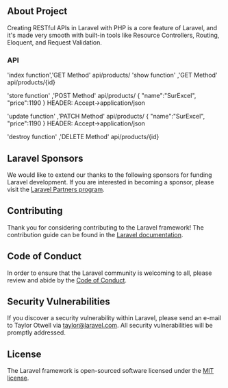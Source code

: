 
## About Project
Creating RESTful APIs in Laravel with PHP is a core feature of Laravel, and it's made very smooth with built-in tools like Resource Controllers, Routing, Eloquent, and Request Validation.

### API

'index function','GET Method'  api/products/
'show function' ,'GET Method'  api/products/{id}

'store function' ,'POST Method'  api/products/
 {
    "name":"SurExcel",
    "price":1190
 }
 HEADER: Accept->application/json

'update function' ,'PATCH Method'  api/products/
 {
    "name":"SurExcel",
    "price":1190
 }
 HEADER: Accept->application/json

 'destroy function' ,'DELETE Method'  api/products/{id}
 

## Laravel Sponsors

We would like to extend our thanks to the following sponsors for funding Laravel development. If you are interested in becoming a sponsor, please visit the [Laravel Partners program](https://partners.laravel.com).

 

## Contributing

Thank you for considering contributing to the Laravel framework! The contribution guide can be found in the [Laravel documentation](https://laravel.com/docs/contributions).

## Code of Conduct

In order to ensure that the Laravel community is welcoming to all, please review and abide by the [Code of Conduct](https://laravel.com/docs/contributions#code-of-conduct).

## Security Vulnerabilities

If you discover a security vulnerability within Laravel, please send an e-mail to Taylor Otwell via [taylor@laravel.com](mailto:taylor@laravel.com). All security vulnerabilities will be promptly addressed.

## License

The Laravel framework is open-sourced software licensed under the [MIT license](https://opensource.org/licenses/MIT).
